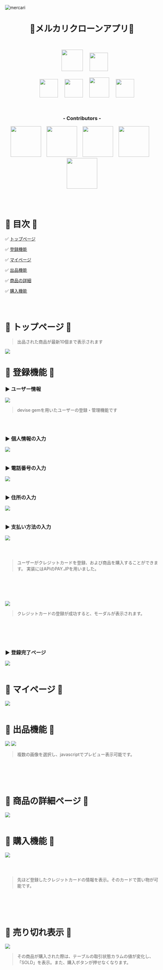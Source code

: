 ![mercari](https://user-images.githubusercontent.com/55865498/71984428-295c6800-326c-11ea-95d9-f5c17b99a45c.png)
<h1 align="center">🔶メルカリクローンアプリ🔶</h1>
<br>
<!-- =========================== 使用技術 ============================== -->
<p align="center">
<a>　</a>
<a><a href="https://www.ruby-lang.org/ja/"><img src="https://user-images.githubusercontent.com/39142850/71774533-1ddf1780-2fb4-11ea-8560-753bed352838.png" width="70px;" /></a>
<a>　</a>
<a><a href="https://rubyonrails.org/"><img src="https://user-images.githubusercontent.com/39142850/71774548-731b2900-2fb4-11ea-99ba-565546c5acb4.png" height="60px;" /></a><br><br>
<a>　</a><a>　</a>
<a><a href="http://haml.info/"><img src="https://user-images.githubusercontent.com/39142850/71774618-b32edb80-2fb5-11ea-9050-d5929a49e9a5.png" height="60px;" /></a>
<a>　</a>
<a><a href="https://sass-lang.com/"><img src="https://user-images.githubusercontent.com/39142850/71774644-115bbe80-2fb6-11ea-822c-568eabde5228.png" height="60px" /></a>
<a>　</a>
<a><a href="https://jquery.com/"><img src="https://user-images.githubusercontent.com/39142850/71774768-d064a980-2fb7-11ea-88ad-4562c59470ae.png" height="65px;" /></a>
<a>　</a>
<a><a href="https://aws.amazon.com/"><img src="https://user-images.githubusercontent.com/39142850/71774786-37825e00-2fb8-11ea-8b90-bd652a58f1ad.png" height="60px;" /></a>
</p><br>

<!-- =========================== メンバー ============================== -->

<h3 align="center">- Contributors -</h3>
<p align="center">
<b><a><a href="https://github.com/minami666"><img src="https://avatars2.githubusercontent.com/u/55865498?s=460&v=4" width="100px;" /></a></b><a>　</a>
<b><a><a href="https://github.com/kantashimizu"><img src="https://avatars0.githubusercontent.com/u/57340298?s=400&v=4" width="100px;" /></a></b><a>　</a>
<b><a><a href="https://github.com/Ota80"><img src="https://avatars3.githubusercontent.com/u/54613919?s=400&v=4" width="100px;" /></a></b><a>　</a>
<b><a><a href="https://github.com/shota-tanabe"><img src="https://avatars2.githubusercontent.com/u/48944377?s=400&v=4" width="100px;" /></a></b><a>　</a>
<b><a><a href="https://github.com/takatakatakashi"><img src="https://avatars2.githubusercontent.com/u/57404334?s=400&v=4" width="100px;" /></a></b><a>　</a>
<br><br><br><br>

<!-- =========================== 目次 ============================== -->
# 📗 目次 📗
:white_check_mark: [トップページ](https://github.com/minami666/frima#%E3%83%88%E3%83%83%E3%83%97%E3%83%9A%E3%83%BC%E3%82%B8)<br>

:white_check_mark: [登録機能](https://github.com/minami666/frima#%E7%99%BB%E9%8C%B2%E6%A9%9F%E8%83%BD)<br>

:white_check_mark: [マイページ](https://github.com/minami666/frima#%E3%83%9E%E3%82%A4%E3%83%9A%E3%83%BC%E3%82%B8)<br>

:white_check_mark: [出品機能](https://github.com/minami666/frima#%E5%87%BA%E5%93%81%E6%A9%9F%E8%83%BD)<br>

:white_check_mark: [商品の詳細](https://github.com/minami666/frima#%E5%95%86%E5%93%81%E3%81%AE%E8%A9%B3%E7%B4%B0%E3%83%9A%E3%83%BC%E3%82%B8)<br>

:white_check_mark: [購入機能](https://github.com/minami666/frima#%E8%B3%BC%E5%85%A5%E6%A9%9F%E8%83%BD)<br>

<br><br>
<!-- =========================== トップ ============================== -->

# 🔷 トップページ 🔷
> 出品された商品が最新10個まで表示されます

<img src="https://user-images.githubusercontent.com/55865498/71985832-b0124480-326e-11ea-9259-fe3fd0fcbecf.png">

<br>
<!-- =========================== ユーザー登録 ============================== -->

# 🔷 登録機能 🔷

### ▶ ユーザー情報

<img src="https://user-images.githubusercontent.com/55865498/71985854-bc969d00-326e-11ea-86ec-010d131cb7e0.png">

> devise gemを用いたユーザーの登録・管理機能です

<br><br>

### ▶ 個人情報の入力

<img src="https://user-images.githubusercontent.com/55865498/71985873-c28c7e00-326e-11ea-862b-fc31fda0bf53.png">
<br><br>


### ▶ 電話番号の入力

<img src="https://user-images.githubusercontent.com/55865498/71985880-cae4b900-326e-11ea-991a-5d4bc9524610.png">
<br><br>

### ▶ 住所の入力

<img src="https://user-images.githubusercontent.com/55865498/71985902-d46e2100-326e-11ea-967f-23f9dbcf4e48.png">
<br><br>

### ▶ 支払い方法の入力

<img src="https://user-images.githubusercontent.com/55865498/71985903-d506b780-326e-11ea-8089-c2545ec8d691.png">

<br><br>

> ユーザーがクレジットカードを登録、および商品を購入することができます。
> 実装にはAPIのPAY.JPを用いました。

<br><br><br><br>

<img src="https://user-images.githubusercontent.com/55865498/71985904-d506b780-326e-11ea-8298-62fea83bf395.png">

> クレジットカードの登録が成功すると、モーダルが表示されます。

<br><br><br><br>

### ▶ 登録完了ページ

<img src="https://user-images.githubusercontent.com/55865498/71985908-d59f4e00-326e-11ea-9096-9a76f982c353.png">
<br><br>

<!-- =========================== マイページ ============================== -->
# 🔷 マイページ 🔷

<img src="https://user-images.githubusercontent.com/55865498/71985911-d59f4e00-326e-11ea-90c5-c89e14fb395e.png">
<br><br>

<!-- =========================== 出品 ============================== -->
# 🔷 出品機能 🔷

<img src="https://user-images.githubusercontent.com/55865498/71985913-d637e480-326e-11ea-8ef5-fc2e59d483f1.png">

<img src="https://user-images.githubusercontent.com/55865498/71985914-d637e480-326e-11ea-9fe0-752efe582324.png">


> 複数の画像を選択し、javascriptでプレビュー表示可能です。

<br><br><br><br>

<!-- =========================== 商品の詳細 ============================== -->

# 🔷 商品の詳細ページ 🔷

<img src="https://user-images.githubusercontent.com/55865498/71985915-d6d07b00-326e-11ea-8ee1-4262ca505633.png">
<br><br>

<!-- =========================== 購入 ============================== -->
# 🔷 購入機能 🔷

<img src="https://user-images.githubusercontent.com/55865498/71985916-d6d07b00-326e-11ea-914b-df7947f61688.png">

<br><br>

> 先ほど登録したクレジットカードの情報を表示。そのカードで買い物が可能です。

<br><br><br><br>


# 🔷 売り切れ表示 🔷

<img src="https://user-images.githubusercontent.com/55865498/71985919-d6d07b00-326e-11ea-9b5e-35b919e89ebd.png">

> その商品が購入された際は、テーブルの取引状態カラムの値が変化し、「SOLD」を表示。また、購入ボタンが押せなくなります。